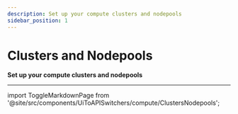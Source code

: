 ```yaml
---
description: Set up your compute clusters and nodepools
sidebar_position: 1
---
```


# Clusters and Nodepools

**Set up your compute clusters and nodepools**
<hr />

import ToggleMarkdownPage from '@site/src/components/UiToAPISwitchers/compute/ClustersNodepools';

<ToggleMarkdownPage />


